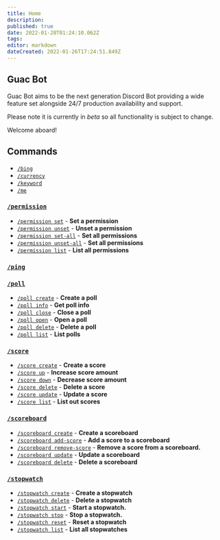 ```yaml
---
title: Home
description: 
published: true
date: 2022-01-28T01:24:10.062Z
tags: 
editor: markdown
dateCreated: 2022-01-26T17:24:51.849Z
---
```


## Guac Bot

Guac Bot aims to be the next generation Discord Bot providing a wide feature set alongside 24/7 production availability and support.

Please note it is currently in _beta_ so all functionality is subject to change. 

Welcome aboard!

## Commands

- [`/bing`](/commands/bing)
- [`/currency`](/commands/currency)
- [`/keyword`](/commands/keyword)
- [`/me`](/commands/me)
### [`/permission`](/commands/permission)
- [`/permission set`](/commands/permission#set-set-a-permission) - **Set a permission**
- [`/permission unset`](/commands/permission#unset-unset-a-permission) - **Unset a permission**
- [`/permission set-all`](/commands/permission#set-all-set-all-permissions) - **Set all permissions**
- [`/permission unset-all`](/commands/permission#unset-all-unset-all-permissions) - **Set all permissions**
- [`/permission list`](/commands/permission#list-list-all-permissions) - **List all permissions**



### [`/ping`](/commands/ping)

### [`/poll`](/commands/poll)
- [`/poll create`](/commands/poll#create-create-a-poll) - **Create a poll**
- [`/poll info`](/commands/poll#info-get-poll-info) - **Get poll info**
- [`/poll close`](/commands/poll#close-close-a-poll) - **Close a poll**
- [`/poll open`](/commands/poll#open-open-a-poll) - **Open a poll**
- [`/poll delete`](/commands/poll#delete-delete-a-poll) - **Delete a poll**
- [`/poll list`](/commands/poll#delete-list-a-poll) - **List polls**

### [`/score`](/commands/score)
- [`/score create`](/commands/score#create-create-a-score) - **Create a score**
- [`/score up`](/commands/score#up-increase-score-amount) - **Increase score amount**
- [`/score down`](/commands/score#down-decrease-score-amount) - **Decrease score amount**
- [`/score delete`](/commands/score#delete-delete-a-score) - **Delete a score**
- [`/score update`](/commands/score#update-update-a-score) - **Update a score** 
- [`/score list`](/commands/score#list-list-out-scores) - **List out scores**

### [`/scoreboard`](/commands/scoreboard)
- [`/scoreboard create`](/commands/scoreboard#create-create-a-scoreboard) - **Create a scoreboard**
- [`/scoreboard add-score`](/commands/scoreboard#add-score-add-score-to-scoreboard) - **Add a score to a scoreboard**
- [`/scoreboard remove-score`](/commands/scoreboard#remove-score-remove-score-from-scoreboard) - **Remove a score from a scoreboard.**
- [`/scoreboard update`](/commands/scoreboard#update-update-a-scoreboard) - **Update a scoreboard**
- [`/scoreboard delete`](/commands/scoreboard#delete-delete-a-scoreboard) - **Delete a scoreboard**

### [`/stopwatch`](/commands/stopwatch)
- [`/stopwatch create`](/commands/stopwatch#create-create-a-stopwatch) - **Create a stopwatch**
- [`/stopwatch delete`](/commands/stopwatch#delete-delete-a-stopwatch) - **Delete a stopwatch**
- [`/stopwatch start`](/commands/stopwatch#start-start-a-stopwatch) - **Start a stopwatch.**
- [`/stopwatch stop`](/commands/stopwatch#stop-stop-a-stopwatch) - **Stop a stopwatch.**
- [`/stopwatch reset`](/commands/stopwatch#reset-reset-a-stopwatch) - **Reset a stopwatch**
- [`/stopwatch list`](/commands/stopwatch#list-list-all-stopwatches) - **List all stopwatches**


